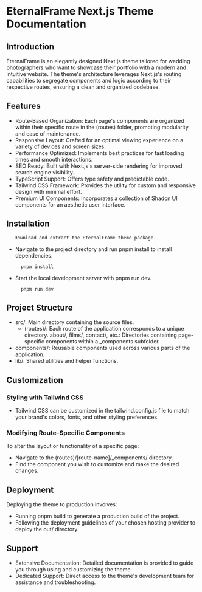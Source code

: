 # EternalFrame Next.js Theme Documentation

## Introduction

EternalFrame is an elegantly designed Next.js theme tailored for wedding photographers who want to showcase their portfolio with a modern and intuitive website. The theme's architecture leverages Next.js's routing capabilities to segregate components and logic according to their respective routes, ensuring a clean and organized codebase.

## Features
    
- Route-Based Organization: Each page's components are organized within their     specific route in the (routes) folder, promoting modularity and ease of maintenance.
- Responsive Layout: Crafted for an optimal viewing experience on a variety of devices and screen sizes.
- Performance Optimized: Implements best practices for fast loading times and smooth interactions.
- SEO Ready: Built with Next.js's server-side rendering for improved search engine visibility.
- TypeScript Support: Offers type safety and predictable code.
- Tailwind CSS Framework: Provides the utility for custom and responsive design with minimal effort.
- Premium UI Components: Incorporates a collection of Shadcn UI components for an aesthetic user interface.

## Installation
 
       Download and extract the EternalFrame theme package.
- Navigate to the project directory and run pnpm install to install dependencies.
        
        pnpm install

- Start the local development server with pnpm run dev.

        pnpm run dev

## Project Structure

- src/: Main directory containing the source files.
   - (routes)/: Each route of the application corresponds to a unique directory.
about/, films/, contact/, etc.: Directories containing page-specific components within a _components subfolder.
 - components/: Reusable components used across various parts of the application.
 - lib/: Shared utilities and helper functions.

## Customization

### Styling with Tailwind CSS
- Tailwind CSS can be customized in the tailwind.config.js file to match your brand's colors, fonts, and other styling preferences.

### Modifying Route-Specific Components

To alter the layout or functionality of a specific page:

- Navigate to the (routes)/[route-name]/_components/ directory.
- Find the component you wish to customize and make the desired changes.

## Deployment

Deploying the theme to production involves:

- Running pnpm build to generate a production build of the project.
- Following the deployment guidelines of your chosen hosting provider to deploy the out/ directory.

## Support

- Extensive Documentation: Detailed documentation is provided to guide you through using and customizing the theme.
- Dedicated Support: Direct access to the theme's development team for assistance and troubleshooting.




